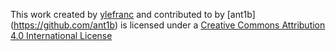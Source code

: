 This work created by [ylefranc](https://github.com/ylefranc) and contributed to by [ant1b]
(https://github.com/ant1b) is licensed under a [Creative Commons Attribution 4.0 International License](http://creativecommons.org/licenses/by/4.0/)